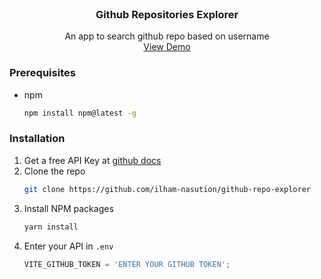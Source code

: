 <!-- PROJECT LOGO -->
<br />
<div align="center">

  <h3 align="center">Github Repositories Explorer</h3>

  <p align="center">
    An app to search github repo based on username
    <br />
    <a href="https://github-repo-explorer-eight.vercel.app/">View Demo</a>
  </p>
</div>

### Prerequisites

* npm
  ```sh
  npm install npm@latest -g
  ```

### Installation

1. Get a free API Key at [github docs](https://docs.github.com/en/rest?apiVersion=2022-11-28)
2. Clone the repo
   ```sh
   git clone https://github.com/ilham-nasution/github-repo-explorer
   ```
3. Install NPM packages
   ```sh
   yarn install
   ```
4. Enter your API in `.env`
   ```js
   VITE_GITHUB_TOKEN = 'ENTER YOUR GITHUB TOKEN';
   ```
